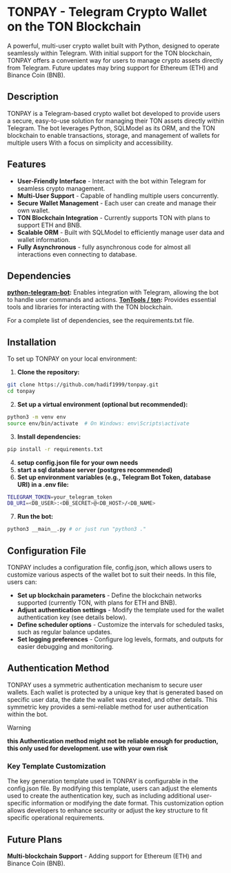 # TONPAY - Telegram Crypto Wallet on the TON Blockchain

A powerful, multi-user crypto wallet built with Python, designed to operate
seamlessly within Telegram.
With initial support for the TON blockchain, TONPAY offers a convenient way
for users to manage crypto assets directly from Telegram.
Future updates may bring support for Ethereum (ETH) and Binance
Coin (BNB).

## Description

TONPAY is a Telegram-based crypto wallet bot developed to provide users a
secure, easy-to-use solution for managing their TON assets directly within Telegram.
The bot leverages Python, SQLModel as its ORM, and the TON blockchain to enable transactions,
storage, and management of wallets for multiple users With a focus on simplicity and accessibility.

## Features

- **User-Friendly Interface** - Interact with the bot within Telegram for seamless crypto management.
- **Multi-User Support** - Capable of handling multiple users concurrently.
- **Secure Wallet Management** - Each user can create and manage their own wallet.
- **TON Blockchain Integration** - Currently supports TON with plans to support ETH and BNB.
- **Scalable ORM** - Built with SQLModel to efficiently manage user data and wallet information.
- **Fully Asynchronous** - fully asynchronous code for almost all interactions even connecting to database.  

## Dependencies

**[python-telegram-bot](https://github.com/python-telegram-bot/python-telegram-bot):** Enables integration with Telegram,
allowing the bot to handle user commands and actions.
**[TonTools / ton](https://github.com/psylopunk/pytonlib.git):** Provides essential tools and libraries 
for interacting with the TON blockchain.

For a complete list of dependencies, see the requirements.txt file.

## Installation
To set up TONPAY on your local environment:
1. **Clone the repository:**
``` bash
git clone https://github.com/hadif1999/tonpay.git
cd tonpay
```
2. **Set up a virtual environment (optional but recommended):**
``` bash
python3 -m venv env
source env/bin/activate  # On Windows: env\Scripts\activate
```
3. **Install dependencies:**
``` bash
pip install -r requirements.txt
```
4. **setup config.json file for your own needs** 
5. **start a sql database server (postgres recommended)**
6. **Set up environment variables (e.g., Telegram Bot Token, database URI) in a .env file:**
``` bash 
TELEGRAM_TOKEN=your_telegram_token
DB_URI=<DB_USER>:<DB_SECRET>@<DB_HOST>/<DB_NAME>
```
7. **Run the bot:**
   
``` bash
python3 __main__.py # or just run "python3 ."
```

## Configuration File

TONPAY includes a configuration file, config.json,
which allows users to customize various aspects of
the wallet bot to suit their needs. In this file, users can:

- **Set up blockchain parameters** - Define the blockchain networks supported (currently TON, with plans for ETH and BNB).
- **Adjust authentication settings** - Modify the template used for the wallet authentication key (see details below).
- **Define scheduler options** - Customize the intervals for scheduled tasks, such as regular balance updates.
- **Set logging preferences** - Configure log levels, formats, and outputs for easier debugging and monitoring.

## Authentication Method

TONPAY uses a symmetric authentication mechanism to secure
user wallets. Each wallet is protected by a unique key
that is generated based on specific user data, the date the wallet
was created, and other details.
This symmetric key provides a semi-reliable method for user
authentication within the bot.
> [!WARNING]
> **this Authentication method might not be reliable enough for production, this only used for development. use with your own risk**

### Key Template Customization

The key generation template used in TONPAY is configurable in the config.json file.
By modifying this template, users can adjust the elements used to create
the authentication key, such as including additional user-specific information or
modifying the date format. This customization option allows developers to
enhance security or adjust the key structure to fit specific operational requirements.

## Future Plans

**Multi-blockchain Support** - Adding support for Ethereum (ETH) and Binance Coin (BNB).




